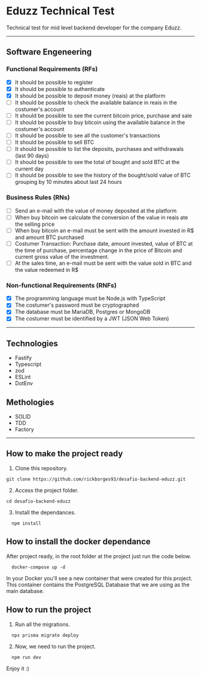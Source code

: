 # Eduzz Technical Test
 Technical test for mid level backend developer for the company Eduzz.

---

## Software Engeneering

### Functional Requirements (RFs)
- [x] It should be possible to register
- [x] It should be possible to authenticate
- [x] It should be possible to deposit money (reais) at the platform
- [ ] It should be possible to check the available balance in reais in the costumer's account
- [ ] It should be possible to see the current bitcoin price, purchase and sale
- [ ] It should be possible to buy bitcoin using the available balance in the costumer's account
- [ ] It should be possible to see all the customer's transactions 
- [ ] It should be possible to sell BTC
- [ ] It should be possible to list the deposits, purchases and withdrawals (last 90 days)
- [ ] It should be possible to see the total of bought and sold BTC at the current day
- [ ] It should be possible to see the history of the bought/sold value of BTC grouping by 10 minutes about last 24 hours

### Business Rules (RNs)
- [ ] Send an e-mail with the value of money deposited at the platform 
- [ ] When buy bitcoin we calculate the conversion of the value in reais ate the selling price 
- [ ] When buy bitcoin an e-mail must be sent with the amount invested in R$ and amount BTC purchased
- [ ] Costumer Transaction: Purchase date, amount invested, value of BTC at the time of purchase, percentage change in the price of Bitcoin and current gross value of the investment.
- [ ] At the sales time, an e-mail must be sent with the value sold in BTC and the value redeemed in R$

### Non-functional Requirements (RNFs)
- [x] The programming language must be Node.js with TypeScript
- [x] The costumer's password must be cryptographed
- [x] The database must be MariaDB, Postgres or MongoDB
- [x] The costumer must be identified by a JWT (JSON Web Token)

---

## Technologies
- Fastify
- Typescript
- zod
- ESLint
- DotEnv

## Methologies
- SOLID
- TDD
- Factory

---
## How to make the project ready

1. Clone this repository.

```
git clone https://github.com/rickborges93/desafio-backend-eduzz.git
```

2. Access the project folder.

```
cd desafio-backend-eduzz
```

3. Install the dependances.
```
  npm install
```


## How to install the docker dependance

After project ready, in the root folder at the project just run the code below.

```
  docker-compose up -d
```

In your Docker you'll see a new container that were created for this project. This container contains the PostgreSQL Database that we are using as the main database.

## How to run the project

1. Run all the migrations.

```
  npx prisma migrate deploy
```

2. Now, we need to run the project.

```
  npm run dev
```

Enjoy it :)